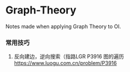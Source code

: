 # Graph-Theory
Notes made when applying Graph Theory to OI.
### 常用技巧
1. 反向建边，逆向搜索（指路LGR P3916 图的遍历 https://www.luogu.com.cn/problem/P3916
